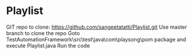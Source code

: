 # Playlist
GIT repo to clone: https://github.com/sangeetatatti/Playlist.git
Use master branch to clone the repo
Goto TestAutomationFramework\src\test\java\com\playsong\pom package and execute Playlist.java 
Run the code
